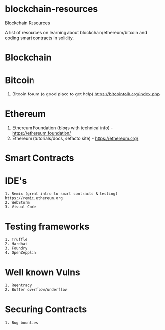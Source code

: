 # blockchain-resources
Blockchain Resources

A list of resources on learning about blockchain/ethereum/bitcoin and coding smart contracts in solidity.

Blockchain
==========



Bitcoin
=======

  1. Bitcoin forum (a good place to get help) https://bitcointalk.org/index.php


Ethereum
========
  1. Ethereum Foundation (blogs with technical info) - https://ethereum.foundation/
  2. Ethereum (tutorials/docs, defacto site) - https://ethereum.org/
  

Smart Contracts
===============

  IDE's
  =====
    1. Remix (great intro to smart contracts & testing) https://remix.ethereum.org
    2. WebStorm
    3. Visual Code
    
  Testing frameworks
  ==================
    1. Truffle
    2. Hardhat
    3. Foundry
    4. OpenZepplin
    
    
  Well known Vulns
  ================
    1. Reentracy
    2. Buffer overflow/underflow
    
  Securing Contracts
  ==================
    1. Bug bounties
    

